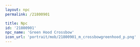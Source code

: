 ```yaml
---
layout: npc
permalink: /21800901

title: Npc
id: '21800901'
npc_name: 'Green Hood Crossbow'
icon_url: 'portrait/mob/21800901_m_crossbowgreenhood_p.png'
---
```

